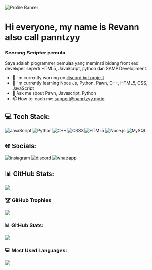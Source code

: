 ![Profile Banner](https://encrypted-tbn0.gstatic.com/images?q=tbn:ANd9GcTO3MeItUZAlpqkSMdsPnmGhdlHAsakSrMijA&usqp=CAU)

# Hi everyone, my name is Revann also call panntzyy
### Seorang Scripter pemula.

Saya adalah programmer pemulaa yang meminati bidang front end developer seperti
 HTML5, JavaScript, python dan SAMP Development.

- 🔭 I'm currently working on [discord bot project]()
- 🌱 I'm currently learning Node Js, Python, Pawn, C++, HTML5, CSS, JavaScript
- 💬 Ask me about Pawn, Javascript, Python
- 📫 How to reach me: support@panntzyy.my.id

## 💻 Tech Stack:
![JavaScript](https://img.shields.io/badge/JavaScript-F7DF1E?style=for-the-badge&logo=javascript&logoColor=white) ![Python](https://img.shields.io/badge/Python-3776AB?style=for-the-badge&logo=python&logoColor=white) ![C++](https://img.shields.io/badge/C++-00599C?style=for-the-badge&logo=c++&logoColor=white) ![CSS3](https://img.shields.io/badge/CSS3-1572B6?style=for-the-badge&logo=css3&logoColor=white) ![HTML5](https://img.shields.io/badge/HTML5-E34F26?style=for-the-badge&logo=html5&logoColor=white) ![Node.js](https://img.shields.io/badge/Node.js-339933?style=for-the-badge&logo=node.js&logoColor=white) ![MySQL](https://img.shields.io/badge/MySQL-4479A1?style=for-the-badge&logo=mysql&logoColor=white)

## 🌐 Socials:
[![instagram](https://img.shields.io/badge/instagram-rvnmaulna31-E4405F?style=for-the-badge&logo=instagram&logoColor=white)](https://instagram.com/rvnmaulna31) [![discord](https://img.shields.io/badge/discord-1116402030332891176-7289DA?style=for-the-badge&logo=discord&logoColor=white)](https://discord.com/users/1116402030332891176) [![whatsapp](https://img.shields.io/badge/whatsapp-85357968828-25D366?style=for-the-badge&logo=whatsapp&logoColor=white)](https://wa.me/85357968828)

## 📊 GitHub Stats:
![](https://komarev.com/ghpvc/?username=panntzyy&label=Profile%20views&color=0e75b6&style=flat)

### 🏆 GitHub Trophies
![](https://github-profile-trophy.vercel.app/?username=panntzyy)

### 📊 GitHub Stats:
![](https://github-readme-stats.vercel.app/api?username=panntzyy&show_icons=true&theme=onedark)

### 💻 Most Used Languages:
![](https://github-readme-stats.vercel.app/api/top-langs/?username=panntzyy&layout=compact&theme=radical)
